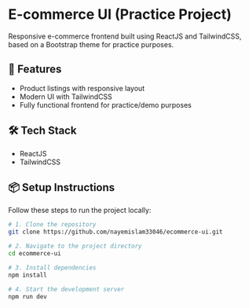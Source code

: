 # E-commerce UI (Practice Project)

Responsive e-commerce frontend built using ReactJS and TailwindCSS, based on a Bootstrap theme for practice purposes.

## 🚀 Features

- Product listings with responsive layout  
- Modern UI with TailwindCSS  
- Fully functional frontend for practice/demo purposes  

## 🛠️ Tech Stack

- ReactJS  
- TailwindCSS  

## 📦 Setup Instructions

Follow these steps to run the project locally:

```bash
# 1. Clone the repository
git clone https://github.com/nayemislam33046/ecommerce-ui.git

# 2. Navigate to the project directory
cd ecommerce-ui

# 3. Install dependencies
npm install

# 4. Start the development server
npm run dev
